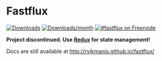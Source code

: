 # Fastflux

[![Downloads](https://img.shields.io/npm/dt/fastflux.svg?style=flat-square)](https://www.npmjs.com/package/fastflux)
[![Downloads/month](https://img.shields.io/npm/dm/fastflux.svg?style=flat-square)](https://www.npmjs.com/package/fastflux)
[![#fastflux on Freenode](https://img.shields.io/badge/IRC-%23fastflux-blue.svg?style=flat-square)](https://kiwiirc.com/client/irc.freenode.net/#fastflux)

**Project discontinued. Use [Redux](http://redux.js.org/) for state management!**

Docs are still available at http://rvikmanis.github.io/fastflux/


